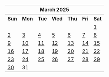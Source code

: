 <table align="center" border="0" cellpadding="0" cellspacing="0" class="month">
 <tr>
  <th class="month" colspan="7">
   March 2025
  </th>
 </tr>
 <tr>
  <th class="sun">
   Sun
  </th>
  <th class="mon">
   Mon
  </th>
  <th class="tue">
   Tue
  </th>
  <th class="wed">
   Wed
  </th>
  <th class="thu">
   Thu
  </th>
  <th class="fri">
   Fri
  </th>
  <th class="sat">
   Sat
  </th>
 </tr>
 <tr>
  <td class="noday">
  </td>
  <td class="noday">
  </td>
  <td class="noday">
  </td>
  <td class="noday">
  </td>
  <td class="noday">
  </td>
  <td class="noday">
  </td>
  <td class="sat">
   <a href="20250301.py">
    1
   </a>
  </td>
 </tr>
 <tr>
  <td class="sun">
   <a href="20250302.py">
    2
   </a>
  </td>
  <td class="mon">
   <a href="20250303.py">
    3
   </a>
  </td>
  <td class="tue">
   <a href="20250304.py">
    4
   </a>
  </td>
  <td class="wed">
   <a href="20250305.py">
    5
   </a>
  </td>
  <td class="thu">
   <a href="20250306.py">
    6
   </a>
  </td>
  <td class="fri">
   <a href="20250307.py">
    7
   </a>
  </td>
  <td class="sat">
   <a href="20250308.py">
    8
   </a>
  </td>
 </tr>
 <tr>
  <td class="sun">
   <a href="20250309.py">
    9
   </a>
  </td>
  <td class="mon">
   <a href="20250310.py">
    10
   </a>
  </td>
  <td class="tue">
   <a href="20250311.py">
    11
   </a>
  </td>
  <td class="wed">
   <a href="20250312.py">
    12
   </a>
  </td>
  <td class="thu">
   <a href="20250313.py">
    13
   </a>
  </td>
  <td class="fri">
   <a href="20250314.py">
    14
   </a>
  </td>
  <td class="sat">
   <a href="20250315.py">
    15
   </a>
  </td>
 </tr>
 <tr>
  <td class="sun">
   <a href="20250316.py">
    16
   </a>
  </td>
  <td class="mon">
   <a href="20250317.py">
    17
   </a>
  </td>
  <td class="tue">
   <a href="20250318.py">
    18
   </a>
  </td>
  <td class="wed">
   <a href="20250319.py">
    19
   </a>
  </td>
  <td class="thu">
   <a href="20250320.py">
    20
   </a>
  </td>
  <td class="fri">
   <a href="20250321.py">
    21
   </a>
  </td>
  <td class="sat">
   <a href="20250322.py">
    22
   </a>
  </td>
 </tr>
 <tr>
  <td class="sun">
   <a href="20250323.py">
    23
   </a>
  </td>
  <td class="mon">
   <a href="20250324.py">
    24
   </a>
  </td>
  <td class="tue">
   <a href="20250325.py">
    25
   </a>
  </td>
  <td class="wed">
   <a href="20250326.py">
    26
   </a>
  </td>
  <td class="thu">
   <a href="20250327.py">
    27
   </a>
  </td>
  <td class="fri">
   <a href="20250328.py">
    28
   </a>
  </td>
  <td class="sat">
   <a href="20250329.py">
    29
   </a>
  </td>
 </tr>
 <tr>
  <td class="sun">
   <a href="20250330.py">
    30
   </a>
  </td>
  <td class="mon">
   31
  </td>
  <td class="noday">
  </td>
  <td class="noday">
  </td>
  <td class="noday">
  </td>
  <td class="noday">
  </td>
  <td class="noday">
  </td>
 </tr>
</table>
